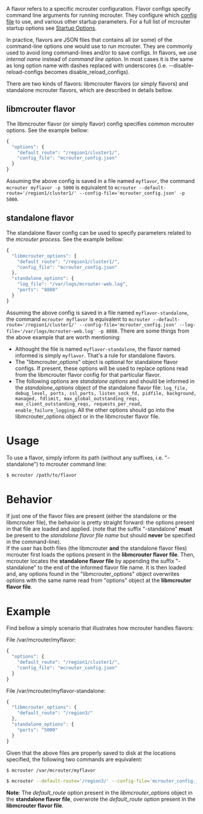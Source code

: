 A flavor refers to a specific mcrouter configuration. Flavor configs specify command line arguments for running mcrouter. They configure which [config file](Config-File) to use, and various other startup parameters. For a full list of mcrouter startup options see [Startup Options](Command-line-options).

In practice, flavors are JSON files that contains all (or some) of the command-line options one would use to run mcrouter. They are commonly used to avoid long command-lines and/or to save configs. In flavors, we use _internal name_ instead of _command line option_. In most cases it is the same as long option name with dashes replaced with underscores (i.e. --disable-reload-configs becomes disable_reload_configs).

There are two kinds of flavors: libmcrouter flavors (or simply flavors) and standalone mcrouter flavors, which are described in details bellow.

## libmcrouter flavor
The libmcrouter flavor (or simply flavor) config specifies common mcrouter options. See the example bellow:
```javascript
{
  "options": {
    "default_route": "/region1/cluster1/",
    "config_file": "mcrouter_config.json"
  }
}
```
Assuming the above config is saved in a file named `myflavor`, the command `mcrouter myflavor -p 5000` is equivalent to `mcrouter --default-route='/region1/cluster1/' --config-file='mcrouter_config.json' -p 5000`.

## standalone flavor
The standalone flavor config can be used to specify parameters related to the _mcrouter process_. See the example bellow:
```javascript
{
  "libmcrouter_options": {
    "default_route": "/region1/cluster1/",
    "config_file": "mcrouter_config.json"
  },
  "standalone_options": {
    "log_file": "/var/logs/mcrouter-web.log",
    "ports": "8888"
  }
}
```
Assuming the above config is saved in a file named `myflavor-standalone`, the command `mcrouter myflavor` is equivalent to `mcrouter --default-route='/region1/cluster1/' --config-file='mcrouter_config.json' --log-file='/var/logs/mcrouter-web.log' -p 8888`. 
There are some things from the above example that are worth mentioning:  
* Althought the file is named `myflavor-standalone`, the flavor named informed is simply `myflavor`. That's a rule for standalone flavors.  
* The "libmcrouter_options" object is optional for standalone flavor configs. If present, these options will be used to replace options read from the libmcrouter flavor config for that particular flavor.  
* The following options are _standalone options_ and should be informed in the _standalone_options_ object of the standalone flavor file: `log_file, debug_level, ports, ssl_ports, listen_sock_fd, pidfile, background, managed, fdlimit, max_global_outstanding_reqs, max_client_outstanding_reqs, requests_per_read, enable_failure_logging`. All the other options should go into the libmcrouter_options object or in the libmcrouter flavor file.  

# Usage
To use a flavor, simply inform its path (without any suffixes, i.e. "-standalone") to mcrouter command line:
```bash
$ mcrouter /path/to/flavor
```

# Behavior
If just one of the flavor files are present (either the standalone or the libmcrouter file), the behavior is pretty straight forward: the options present in that file are loaded and applied. (note that the suffix "-standalone" **must** be present to the _standalone flavor file name_ but should **never** be specified in the command-line).  
If the user has both files (the libmcrouter **and** the standalone flavor files) mcrouter first loads the options present in the **libmcrouter flavor file**. Then, mcrouter locates the **standalone flavor file** by appending the suffix "-standalone" to the end of the informed flavor file name. It is then loaded and, any options found in the "libmcrouter_options" object overwrites options with the same name read from "options" object at the **libmcrouter flavor file**.

# Example
Find bellow a simply scenario that illustrates how mcrouter handles flavors:

File /var/mcrouter/myflavor:
```javascript
{
  "options": {
    "default_route": "/region1/cluster1/",
    "config_file": "mcrouter_config.json"
  }
}
```

File /var/mcrouter/myflavor-standalone:
```javascript
{
  "libmcrouter_options": {
    "default_route": "/region3/"
  },
  "standalone_options": {
    "ports": "5000"
  }
}
```


Given that the above files are properly saved to disk at the locations specified, the following two commands are equivalent:
```bash
$ mcrouter /var/mcrouter/myflavor

$ mcrouter --default-route='/region3/' --config-file='mcrouter_config.json' -p 5000
```

**Note**: The _default_route_ option present in the _libmcrouter_options_ object in the **standalone flavor file**, overwrote the _default_route_ option present in the **libmcrouter flavor file**.
